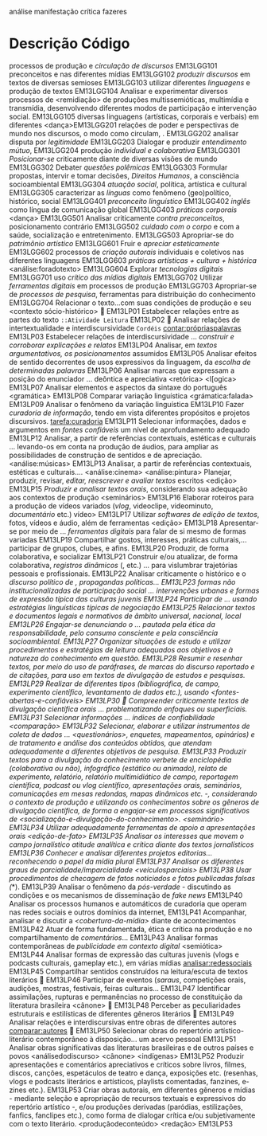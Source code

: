 análise
manifestação
crítica
fazeres


# Descrição	Código
processos de produção e *circulação de discursos*	EM13LGG101
preconceitos e <ideologias> nas diferentes mídias	EM13LGG102
*produzir discursos* em textos de diversas semioses	EM13LGG103	<escritacriativa>
utilizar diferentes *linguagens* e produção de textos	EM13LGG104
Analisar e experimentar diversos processos de <remidiação> de produções multissemióticas, multimídia e transmídia, desenvolvendo diferentes modos de participação e intervenção social.	EM13LGG105
diversas linguagens (artísticas, corporais e verbais) em diferentes <contextos>	<trabalho>  <dança>EM13LGG201
relações de poder e perspectivas de mundo nos discursos, o modo como circulam, <ideologias>.	EM13LGG202
analisar disputa por *legitimidade* <lugardefala>	EM13LGG203
Dialogar e produzir *entendimento mútuo*, <democracia>	EM13LGG204
produção *individual e colaborativa* <trabalho>	EM13LGG301
*Posicionar-se* criticamente diante de diversas visões de mundo	EM13LGG302 <etica>
Debater *questões polêmicas*	EM13LGG303
Formular propostas, intervir e tomar decisões, *Direitos Humanos*, a consciência socioambiental	EM13LGG304
*atuação social*, política, artística e cultural	EM13LGG305
caracterizar as *línguas* como fenômeno (geo)político, histórico, social	EM13LGG401
*preconceito linguístico*	EM13LGG402
*inglês* como língua de comunicação global	EM13LGG403
*práticas corporais* <dança>	EM13LGG501
Analisar criticamente *contra preconceitos*, posicionamento contrário	EM13LGG502
*cuidado com o corpo* e com a saúde, socialização e entretenimento.	EM13LGG503
Apropriar-se do *patrimônio artístico*	EM13LGG601
Fruir e *apreciar esteticamente*	EM13LGG602
processos de *criação autorais* individuais e coletivos nas diferentes linguagens <expressar-se>	EM13LGG603
*práticas artísticas + cultura + histórica*	<análise:foradotexto> EM13LGG604
Explorar *tecnologias digitais*	EM13LGG701
uso *crítico das mídias digitais*	EM13LGG702
Utilizar *ferramentas digitais* em processos de produção	EM13LGG703
Apropriar-se de *processos de pesquisa*, ferramentas para distribuição do conhecimento	<pesquisa> EM13LGG704
Relacionar o texto...com suas condições de produção e seu <contexto sócio-histórico>  🌺	EM13LP01
Estabelecer relações entre as partes do texto `::Atividade Leitura`	<estrturadotexto> EM13LP02 🌺
Analisar relações de intertextualidade e interdiscursividade `Cordéis` <contar:própriaspalavras>	EM13LP03
Estabelecer relações de interdiscursividade ... *construir e corroborar explicações e relatos* <tarefa>	EM13LP04
Analisar, em *textos argumentativos, os posicionamentos* assumidos	EM13LP05
Analisar efeitos de sentido decorrentes de usos expressivos da linguagem, da *escolha de determinadas palavras* <analisar>	EM13LP06
Analisar marcas que expressam a posição do enunciador ... deôntica e apreciativa <retórica>	<l[ogica> EM13LP07
Analisar elementos e aspectos da sintaxe do português <gramática>	EM13LP08
Comparar variação linguística <grámatica:falada>	EM13LP09
Analisar o fenômeno da variação linguística <regionalismos>	EM13LP10
Fazer *curadoria de informação*, tendo em vista diferentes propósitos e projetos discursivos. <tarefa:curadoria>	 EM13LP11
Selecionar informações, dados e argumentos em *fontes confiáveis* um nível de aprofundamento adequado <pesquisa> <tarefa> <fontes>	EM13LP12
Analisar, a partir de referências contextuais, estéticas e culturais ... levando-os em conta na produção de áudios, para ampliar as possibilidades de construção de sentidos e de apreciação. <análise:músicas>	EM13LP13
Analisar, a partir de referências contextuais, estéticas e culturais.... <análise:cinema> <análise:pintura>	
Planejar, produzir, revisar, *editar, reescrever e avaliar textos* escritos	<tarefa> <edição> EM13LP15
*Produzir e analisar textos orais*, considerando sua adequação aos contextos de produção <seminários>	EM13LP16
Elaborar roteiros para a produção de vídeos variados (*vlog*, videoclipe, videominuto, *documentário* etc.) <tarefa>  vídeo>	EM13LP17
Utilizar *softwares de edição de textos*, fotos, vídeos e áudio, além de ferramentas <edição>	EM13LP18
Apresentar-se por meio de ... *ferramentas digitais*  para falar de si mesmo de formas variadas	EM13LP19
Compartilhar gostos, interesses, práticas culturais,... participar de grupos, clubes, <oficinas> e afins. <gostos>	EM13LP20
Produzir, de forma colaborativa, e socializar <playlists>	EM13LP21 
Construir e/ou atualizar, de forma colaborativa, *registros dinâmicos* (<mapas>, <wiki> etc.) ... 
para vislumbrar trajetórias pessoais e profissionais.	EM13LP22
Analisar criticamente o histórico e o *discurso político de <candidatos>, propagandas políticas...	EM13LP23
<analisar> formas não institucionalizadas de *participação social* ... *intervenções urbanas* e formas de expressão típica das culturas juvenis  <analisar> <grafitti> <slam>	EM13LP24
*Participar de <assembleias>* ... usando estratégias linguísticas típicas de negociação	EM13LP25
Relacionar textos e documentos legais e normativos de âmbito universal, nacional, local <leis>	EM13LP26
Engajar-se *denunciando* o <desrespeito-a-direitos> ... pautada pela ética da responsabilidade, pelo consumo consciente e pela consciência socioambiental.	EM13LP27
Organizar situações de estudo e utilizar procedimentos e *estratégias de leitura* adequados aos objetivos e à natureza do conhecimento em questão. <fichamentos>	EM13LP28
*Resumir e resenhar textos*, por meio do uso de paráfrases, de marcas do discurso reportado e de citações, para uso em textos de divulgação de estudos e pesquisas.	EM13LP29 <resumo>
Realizar <pesquisas> de diferentes tipos (bibliográfica, de campo, experimento científico, levantamento de dados etc.), usando <fontes-abertas-e-confiáveis>	EM13LP30 🌺
Compreender criticamente *textos de divulgação científica orais* ... problematizando *enfoques <tendenciosos>* ou superficiais.	EM13LP31
*Selecionar informações* ...  índices de confiabilidade	<comparação> EM13LP32
Selecionar, elaborar e utilizar instrumentos de coleta de dados ... *<questionários>*, enquetes, mapeamentos, opinários) e de tratamento e análise dos conteúdos obtidos, que atendam adequadamente a diferentes objetivos de pesquisa.	EM13LP33
Produzir *textos para a divulgação do conhecimento*  verbete de enciclopédia (colaborativa ou não), infográfico (estático ou animado), relato de experimento, relatório, relatório multimidiático de campo, reportagem científica, *podcast* ou vlog científico, apresentações orais, seminários, comunicações em mesas redondas, mapas dinâmicos etc. -, considerando o contexto de produção e utilizando os conhecimentos sobre os gêneros de divulgação científica, de forma a engajar-se em processos significativos de *<socialização-e-divulgação-do-conhecimento>*. <seminário>	EM13LP34
Utilizar adequadamente ferramentas de apoio a *apresentações* orais <edição-de-fato> <cartaz> <photoshop>	EM13LP35
Analisar os interesses que movem o campo jornalístico atitude analítica e crítica diante dos textos jornalísticos <lerjornal>	EM13LP36
Conhecer e analisar diferentes projetos editorias... reconhecendo o papel da mídia plural <fontes>	EM13LP37
Analisar os diferentes graus de parcialidade/imparcialidade <veículosparciais>	EM13LP38
Usar procedimentos de checagem de fatos noticiados e fotos publicadas  falsas (*<fakenews>*).	EM13LP39
Analisar o fenômeno da *pós-verdade* - discutindo as condições e os mecanismos de disseminação de *fake news*	EM13LP40
Analisar os processos humanos e automáticos de curadoria que operam nas redes sociais e outros domínios da internet, *<comparando-os-feeds>*	EM13LP41
Acompanhar, analisar e discutir a *<cobertura-da-mídia>* diante de acontecimentos	EM13LP42
Atuar de forma fundamentada, ética e crítica na produção e no compartilhamento de *comentários*... <memes> <cancelamento>	EM13LP43
Analisar formas contemporâneas de *publicidade em contexto digital* <semiótica>	EM13LP44
Analisar formas de expressão das culturas juvenis (vlogs e podcasts culturais, gameplay etc.), em várias mídias <analisar:redessociais>	EM13LP45
Compartilhar sentidos construídos na leitura/escuta de textos literários <leitura> 🌺	EM13LP46
Participar de eventos (*saraus*, competições orais, audições, mostras, festivais, feiras culturais... <sarau>	EM13LP47
Identificar assimilações, rupturas e permanências no processo de constituição da literatura brasileira <cânone> 🌺	EM13LP48
Perceber as peculiaridades estruturais e estilísticas de diferentes gêneros literários <generos> 🌺	EM13LP49
Analisar relações <intertextuais> e interdiscursivas entre obras de diferentes autores <comparar:autores> 🌺	EM13LP50
Selecionar obras do repertório artístico-literário contemporâneo à disposição... um acervo pessoal <escolhadoaluno> <gosto>	EM13LP51
Analisar obras significativas das literaturas brasileiras e de outros países e povos <análisedodiscurso> <cânone> <classico> <indígenas> <brasileiro>	EM13LP52
Produzir apresentações e comentários apreciativos e críticos sobre livros, filmes, discos, canções, espetáculos de teatro e dança, exposições etc. (resenhas, vlogs e podcasts literários e artísticos, playlists comentadas, fanzines, e-zines etc.). <resenhas> <teatro> EM13LP53
Criar obras autorais, em diferentes gêneros e mídias - mediante seleção e apropriação de recursos textuais e expressivos do repertório artístico -, e/ou produções derivadas (paródias, estilizações, fanfics, fanclipes etc.), como forma de dialogar crítica e/ou subjetivamente com o texto literário. <produçãodeconteúdo> <redação>	EM13LP53